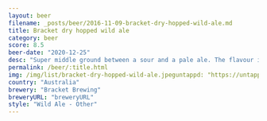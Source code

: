 ```yaml
---
layout: beer
filename: _posts/beer/2016-11-09-bracket-dry-hopped-wild-ale.md
title: Bracket dry hopped wild ale
category: beer
score: 8.5
beer-date: "2020-12-25"
desc: "Super middle ground between a sour and a pale ale. The flavour isn’t perfected but it’s a nice mix"
permalink: /beer/:title.html
img: /img/list/bracket-dry-hopped-wild-ale.jpeguntappd: "https://untappd.com/b/bracket-brewing-dry-hopped-wild-ale/3987445"
country: "Australia"
brewery: "Bracket Brewing"
breweryURL: "breweryURL"
style: "Wild Ale - Other"
---
```

